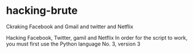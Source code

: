 # hacking-brute
Ckraking Facebook and Gmail and twitter and Netflix 

Hacking Facebook, Twitter, gamil and Netflix 
In order for the script to work, you must first use the Python language No. 3, version 3

